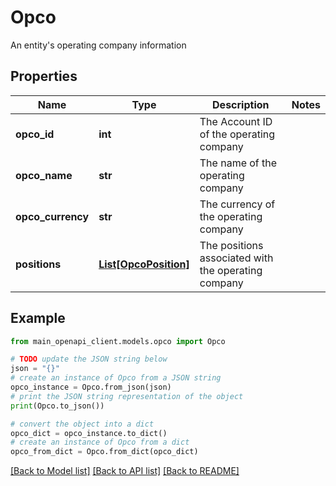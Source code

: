 # Opco

An entity's operating company information

## Properties

Name | Type | Description | Notes
------------ | ------------- | ------------- | -------------
**opco_id** | **int** | The Account ID of the operating company | 
**opco_name** | **str** | The name of the operating company | 
**opco_currency** | **str** | The currency of the operating company | 
**positions** | [**List[OpcoPosition]**](OpcoPosition.md) | The positions associated with the operating company | 

## Example

```python
from main_openapi_client.models.opco import Opco

# TODO update the JSON string below
json = "{}"
# create an instance of Opco from a JSON string
opco_instance = Opco.from_json(json)
# print the JSON string representation of the object
print(Opco.to_json())

# convert the object into a dict
opco_dict = opco_instance.to_dict()
# create an instance of Opco from a dict
opco_from_dict = Opco.from_dict(opco_dict)
```
[[Back to Model list]](../README.md#documentation-for-models) [[Back to API list]](../README.md#documentation-for-api-endpoints) [[Back to README]](../README.md)


